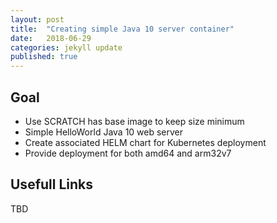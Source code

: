 ```yaml
---
layout: post
title:  "Creating simple Java 10 server container"
date:   2018-06-29
categories: jekyll update
published: true
---
```

## Goal

- Use SCRATCH has base image to keep size minimum
- Simple HelloWorld Java 10 web server
- Create associated HELM chart for Kubernetes deployment
- Provide deployment for both amd64 and arm32v7

## Usefull Links

TBD


